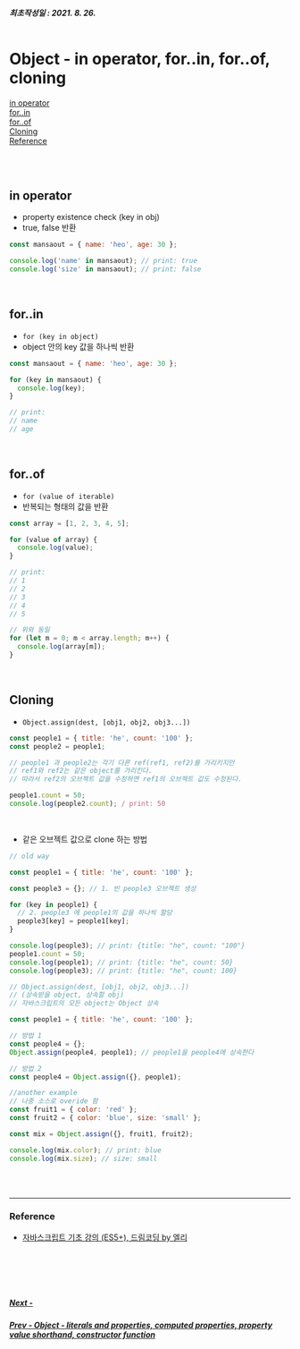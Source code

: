 ##### 최초작성일 : 2021. 8. 26.<br><br>

# Object - in operator, for..in, for..of, cloning

[in operator](#in-operator)  
[for..in](#forin)  
[for..of](#forof)  
[Cloning](#cloning)  
[Reference](#reference)

<br><br>

## in operator

- property existence check (key in obj)
- true, false 반환

```js
const mansaout = { name: 'heo', age: 30 };

console.log('name' in mansaout); // print: true
console.log('size' in mansaout); // print: false
```

<br>

## for..in

- `for (key in object)`
- object 안의 key 값을 하나씩 반환

```js
const mansaout = { name: 'heo', age: 30 };

for (key in mansaout) {
  console.log(key);
}

// print:
// name
// age
```

<br>

## for..of

- `for (value of iterable)`
- 반복되는 형태의 값을 반환

```js
const array = [1, 2, 3, 4, 5];

for (value of array) {
  console.log(value);
}

// print:
// 1
// 2
// 3
// 4
// 5
```

```js
// 위와 동일
for (let m = 0; m < array.length; m++) {
  console.log(array[m]);
}
```

<br>

## Cloning

- `Object.assign(dest, [obj1, obj2, obj3...])`

```js
const people1 = { title: 'he', count: '100' };
const people2 = people1;

// people1 과 people2는 각기 다른 ref(ref1, ref2)를 가리키지만
// ref1와 ref2는 같은 object를 가리킨다.
// 따라서 ref2의 오브젝트 값을 수정하면 ref1의 오브젝트 값도 수정된다.

people1.count = 50;
console.log(people2.count); / print: 50
```

<br>

- 같은 오브젝트 값으로 clone 하는 방법

```js
// old way

const people1 = { title: 'he', count: '100' };

const people3 = {}; // 1. 빈 people3 오브젝트 생성

for (key in people1) {
  // 2. people3 에 people1의 값을 하나씩 할당
  people3[key] = people1[key];
}

console.log(people3); // print: {title: "he", count: "100"}
people1.count = 50;
console.log(people1); // print: {title: "he", count: 50}
console.log(people3); // print: {title: "he", count: 100}
```

```js
// Object.assign(dest, [obj1, obj2, obj3...])
// (상속받을 object, 상속할 obj)
// 자바스크립트의 모든 object는 Object 상속

const people1 = { title: 'he', count: '100' };

// 방법 1
const people4 = {};
Object.assign(people4, people1); // people1을 people4에 상속한다

// 방법 2
const people4 = Object.assign({}, people1);
```

```js
//another example
// 나중 소스로 overide 함
const fruit1 = { color: 'red' };
const fruit2 = { color: 'blue', size: 'small' };

const mix = Object.assign({}, fruit1, fruit2);

console.log(mix.color); // print: blue
console.log(mix.size); // size: small
```

<br><br>

---

### **Reference**

- [자바스크립트 기초 강의 (ES5+), 드림코딩 by 엘리](https://www.youtube.com/playlist?list=PLv2d7VI9OotTVOL4QmPfvJWPJvkmv6h-2)

## <br><br>

##### [Next - ]()

##### [Prev - Object - literals and properties, computed properties, property value shorthand, constructor function](/Javascript/basic_09_object_1.md)
